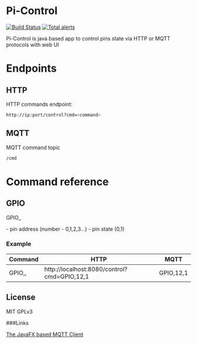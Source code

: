 # Pi-Control


[![Build Status](https://travis-ci.org/joemccann/dillinger.svg?branch=master)](https://travis-ci.org/joemccann/dillinger)
[![Total alerts](https://img.shields.io/lgtm/alerts/g/maxx-ukoo/pi-easy.svg?logo=lgtm&logoWidth=18)](https://lgtm.com/projects/g/maxx-ukoo/pi-easy/alerts/)

Pi-Control is java based app to control pins state via HTTP or MQTT protocols with web UI

# Endpoints

## HTTP
HTTP commands endpoint:
```sh
http://ip:port/control?cmd=<command>
```

## MQTT
MQTT command topic
```sh
/cmd
```

# Command reference

## GPIO
GPIO,<gpio>,<value>

<gpio> - pin address (number - 0,1,2,3...)
<value> - pin state (0,1)

### Example

| Command | HTTP | MQTT |
| ------ | ------ | ------ |
| GPIO,<gpio>,<value> | http://localhost:8080/control?cmd=GPIO,12,1 | GPIO,12,1



License
----

MIT GPLv3



###Links

[The JavaFX based MQTT Client](https://mqttfx.jensd.de/)
